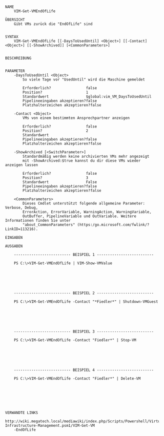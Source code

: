 ﻿```

NAME
    VIM-Get-VMEndOfLife
    
ÜBERSICHT
    Gibt VMs zurück die "EndOfLife" sind
    
    
SYNTAX
    VIM-Get-VMEndOfLife [[-DaysToUsedUntil] <Object>] [[-Contact] <Object>] [[-ShowArchived]] [<CommonParameters>]
    
    
BESCHREIBUNG
    

PARAMETER
    -DaysToUsedUntil <Object>
        So viele Tage vor "UsedUntil" wird die Maschine gemeldet
        
        Erforderlich?                false
        Position?                    1
        Standardwert                 $global:vim_VM_DaysToUsedUntil
        Pipelineeingaben akzeptieren?false
        Platzhalterzeichen akzeptieren?false
        
    -Contact <Object>
        VMs von einem bestimmten Ansprechpartner anzeigen
        
        Erforderlich?                false
        Position?                    2
        Standardwert                 
        Pipelineeingaben akzeptieren?false
        Platzhalterzeichen akzeptieren?false
        
    -ShowArchived [<SwitchParameter>]
        Standardmäßig werden keine archivierten VMs mehr angezeigt
        mit -ShowArchived:$true kannst du dir diese VMs wieder anzeigen lassen
        
        Erforderlich?                false
        Position?                    3
        Standardwert                 False
        Pipelineeingaben akzeptieren?false
        Platzhalterzeichen akzeptieren?false
        
    <CommonParameters>
        Dieses Cmdlet unterstützt folgende allgemeine Parameter: Verbose, Debug,
        ErrorAction, ErrorVariable, WarningAction, WarningVariable,
        OutBuffer, PipelineVariable und OutVariable. Weitere Informationen finden Sie unter 
        "about_CommonParameters" (https:/go.microsoft.com/fwlink/?LinkID=113216). 
    
EINGABEN
    
AUSGABEN
    
    -------------------------- BEISPIEL 1 --------------------------
    
    PS C:\>VIM-Get-VMEndOfLife | VIM-Show-VMValue
    
    
    
    
    
    
    -------------------------- BEISPIEL 2 --------------------------
    
    PS C:\>VIM-Get-VMEndOfLife -Contact "*Fiedler*" | Shutdown-VMGuest
    
    
    
    
    
    
    -------------------------- BEISPIEL 3 --------------------------
    
    PS C:\>VIM-Get-VMEndOfLife -Contact "Fiedler*" | Stop-VM
    
    
    
    
    
    
    -------------------------- BEISPIEL 4 --------------------------
    
    PS C:\>VIM-Get-VMEndOfLife -Contact "Fiedler*" | Delete-VM
    
    
    
    
    
    
    
VERWANDTE LINKS
    http://wiki.megatech.local/mediawiki/index.php/Scripts/Powershell/Virtual-Infrastructure-Management.psm1/VIM-Get-VM
    -EndOfLife



```

